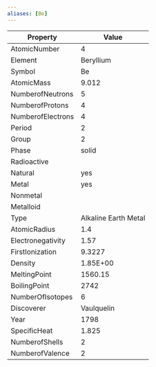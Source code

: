 ```yaml
---
aliases: [Be]
---
```


| Property          | Value                |
| ----------------- | -------------------- |
| AtomicNumber      | 4                    |
| Element           | Beryllium            |
| Symbol            | Be                   |
| AtomicMass        | 9.012                |
| NumberofNeutrons  | 5                    |
| NumberofProtons   | 4                    |
| NumberofElectrons | 4                    |
| Period            | 2                    |
| Group             | 2                    |
| Phase             | solid                |
| Radioactive       |                      |
| Natural           | yes                  |
| Metal             | yes                  |
| Nonmetal          |                      |
| Metalloid         |                      |
| Type              | Alkaline Earth Metal |
| AtomicRadius      | 1.4                  |
| Electronegativity | 1.57                 |
| FirstIonization   | 9.3227               |
| Density           | 1.85E+00             |
| MeltingPoint      | 1560.15              |
| BoilingPoint      | 2742                 |
| NumberOfIsotopes  | 6                    |
| Discoverer        | Vaulquelin           |
| Year              | 1798                 |
| SpecificHeat      | 1.825                |
| NumberofShells    | 2                    |
| NumberofValence   | 2                    |
